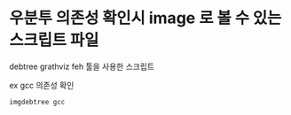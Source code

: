 # 우분투 의존성 확인시 image 로 볼 수 있는 스크립트 파일

debtree grathviz feh 툴을 사용한 스크립트

ex gcc 의존성 확인
```shell
imgdebtree gcc
```
